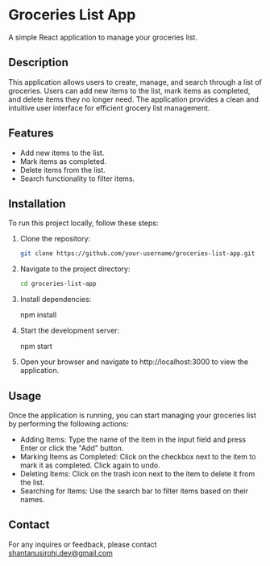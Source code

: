 # Groceries List App

A simple React application to manage your groceries list.

## Description

This application allows users to create, manage, and search through a list of groceries. Users can add new items to the list, mark items as completed, and delete items they no longer need. The application provides a clean and intuitive user interface for efficient grocery list management.

## Features

- Add new items to the list.
- Mark items as completed.
- Delete items from the list.
- Search functionality to filter items.

## Installation

To run this project locally, follow these steps:

1. Clone the repository:

   ```bash
   git clone https://github.com/your-username/groceries-list-app.git

2. Navigate to the project directory:

   ```bash
   cd groceries-list-app

3. Install dependencies:

   npm install

5. Start the development server:

   npm start

6. Open your browser and navigate to http://localhost:3000 to view the application.

## Usage

Once the application is running, you can start managing your groceries list by performing the following actions:

- Adding Items: Type the name of the item in the input field and press Enter or click the "Add" button.
- Marking Items as Completed: Click on the checkbox next to the item to mark it as completed. Click again to undo.
- Deleting Items: Click on the trash icon next to the item to delete it from the list.
- Searching for Items: Use the search bar to filter items based on their names.

## Contact

For any inquires or feedback, please contact shantanusirohi.dev@gmail.com
